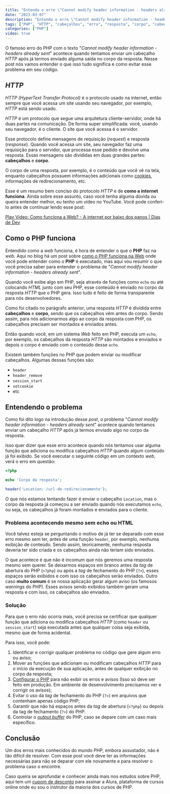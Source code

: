 ```yaml
---
title: "Entenda o erro \"Cannot modify header information - headers already sent\" no PHP"
date: "2023-03-07"
description: "Entenda o erro \"Cannot modify header information - headers already sent\" no PHP e como evitá-lo em seu código. Saiba o que é HTTP e como funciona na web, além de funções PHP que podem enviar ou modificar cabeçalhos."
tags: ["PHP", "HTTP", "cabeçalhos", "erro", "resposta", "corpo", "cabeçalhos já enviados", "echo", "header", "session_start", "setcookie"]
categories: ["PHP"]
video: true
---
```


O famoso erro do PHP com o texto "_Cannot modify header information - headers already sent_" acontece quando tentamos enviar um cabeçalho _HTTP_ após já termos enviado alguma saída no corpo da resposta. Nesse post nós vamos entender o que isso tudo significa e como evitar esse problema em seu código.

## _HTTP_

_HTTP (HyperText Transfer Protocol)_ é o protocolo usado na internet, então sempre que você acessa um site usando seu navegador, por exemplo, _HTTP_ está sendo usado.

_HTTP_ é um protocolo que segue uma arquitetura cliente-servidor, onde há duas partes na comunicação. De forma super simplificada: você, usando seu navegador, é o cliente. O site que você acessa é o servidor.

Esse protocolo define mensagens de requisição (_request_) e resposta (_response_). Quando você acessa um site, seu navegador faz uma requisição para o servidor, que processa esse pedido e devolve uma resposta. Essas mensagens são divididas em duas grandes partes: **cabeçalhos** e **corpo**.

O corpo de uma resposta, por exemplo, é o conteúdo que você vê na tela, enquanto cabeçalhos possuem informações adicionais como [cookies](/2022-09-27-cookies-e-seguranca), informações de redirecionamento, etc.

Esse é um resumo bem conciso do protocolo _HTTP_ e de **como a internet funciona**. Ainda sobre esse assunto, caso você tenha alguma dúvida ou queira entender melhor, eu tenho um vídeo no YouTube. Você pode conferí-lo antes de continuar lendo esse post:

<lite-youtube videoid="B2IWlnJ_dt0" style="background-image: url('https://i.ytimg.com/vi/B2IWlnJ_dt0/hqdefault.jpg');">
  <a href="https://youtube.com/watch?v=B2IWlnJ_dt0" class="lty-playbtn" title="Reproduzir vídeo">
    <span class="lyt-visually-hidden">Play Video: Como funciona a Web? - A internet por baixo dos panos | Dias de Dev
</span>
  </a>
</lite-youtube>

## Como o PHP funciona

Entendido como a _web_ funciona, é hora de entender o que o **PHP** faz na _web_. Aqui no blog há um post sobre [como o PHP funciona na Web](/2021-06-15-como-o-php-funciona-na-web) onde você pode entender como o **PHP** é executado, mas aqui vou resumir o que você precisa saber para entender o problema de "_Cannot modify header information - headers already sent_".

Quando você exibe algo em PHP, seja através de funções como `echo` ou até colocando _HTML_ junto com seu PHP, esse conteúdo é enviado no corpo da resposta _HTTP_ que o PHP gera. Isso tudo é feito de forma transparente para nós desenvolvedores.

Como foi citado no parágrafo anterior, uma resposta _HTTP_ é dividida entre **cabeçalhos** e **corpo**, sendo que os cabeçalhos vêm antes do corpo. Sendo assim, para nós adicionarmos algo ao corpo da resposta com PHP, os cabeçalhos precisam ser montados e enviados antes.

Então quando você, em um sistema _Web_ feito em PHP, executa um `echo`, por exemplo, os cabeçalhos da resposta _HTTP_ são montados e enviados e depois o corpo é enviado com o conteúdo desse `echo`.

Existem também funções no PHP que podem enviar ou modificar cabeçalhos. Algumas dessas funções são:

- `header`
- `header_remove`
- `session_start`
- `setcookie`
- etc

## Entendendo o problema

Como foi dito logo na introdução desse _post_, o problema "_Cannot modify header information - headers already sent_" acontece quando tentamos enviar um cabeçalho _HTTP_ após já termos enviado algo no corpo da resposta.

Isso quer dizer que esse erro acontece quando nós tentamos usar alguma função que adiciona ou modifica cabeçalhos _HTTP_ quando algum conteúdo já foi exibido. Se você executar o seguinte código em um contexto _web_, verá o erro em questão:

```php
<?php

echo 'Corpo da resposta';

header('Location: /url-de-redirecionamento');
```

O que nós estamos tentando fazer é enviar o cabeçalho `Location`, mas o corpo da resposta já começou a ser enviado quando nós executamos `echo`, ou seja, os cabeçalhos já foram montados e enviados para o cliente.

### Problema acontecendo mesmo sem echo ou HTML

Você talvez esteja se perguntando o motivo de já ter se deparado com esse erro mesmo sem ter, antes de uma função `header`, por exemplo, nenhuma exibição de conteúdo. Sendo assim, teoricamente, nenhuma resposta deveria ter sido criada e os cabeçalhos ainda não teriam sido enviados.

O que acontece é que não é incomum que nós geremos uma resposta mesmo sem querer. Se deixarmos espaços em branco antes da _tag_ de abertura do PHP (`<?php`) ou após a _tag_ de fechamento do PHP (`?>`), esses espaços serão exibidos e com isso os cabeçalhos serão enviados. Outro caso **muito comum** é se nossa aplicação gerar algum aviso (os famosos _warnings_ do PHP). Esses avisos sendo exibidos também geram uma resposta e com isso, os cabeçalhos são enviados.  

### Solução

Para que o erro não ocorra mais, você precisa se certificar que qualquer função que adiciona ou modifica cabeçalhos _HTTP_ (como `header` ou `session_start`) seja executada antes que qualquer coisa seja exibida, mesmo que de forma acidental.

Para isso, você pode:

1. Identificar e corrigir qualquer problema no código que gere algum erro ou aviso;
2. Mover as funções que adicionam ou modificam cabeçalhos _HTTP_ para o início da execução de sua aplicação, antes de qualquer exibição no corpo da resposta;
2. [Configurar o PHP](/2023-02-24-php-ini-conhecendo-as-configuracoes-do-php) para não exibir os erros e avisos (Isso só deve ser feito em produção. Em ambiente de desenvolvimento precisamos ver e corrigir os avisos);
3. Evitar o uso da _tag_ de fechamento do PHP (`?>`) em arquivos que contenham apenas código PHP;
4. Garantir que não há espaços antes da _tag_ de abertura (`<?php`) ou depois da tag de fechamento (`?>`) do PHP.
5. Controlar o [_output buffer_](/2020-11-03-wraper-de-streams-php) do PHP, caso se depare com um caso mais específico.

## Conclusão

Um dos erros mais conhecidos do mundo PHP, embora assustador, não é tão difícil de resolver. Com esse post você deve ter as informações necessárias para não se deparar com ele novamente e para resolver o problema caso o encontre.

Caso queira se aprofundar e conhecer ainda mais nos estudos sobre PHP, aqui tem um [cupom de desconto](https://tidd.ly/4d42Myb) para assinar a Alura, plataforma de cursos online onde eu sou o instrutor da maioria dos cursos de PHP.
